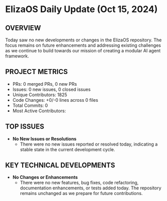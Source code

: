 # ElizaOS Daily Update (Oct 15, 2024)

## OVERVIEW 
Today saw no new developments or changes in the ElizaOS repository. The focus remains on future enhancements and addressing existing challenges as we continue to build towards our mission of creating a modular AI agent framework.

## PROJECT METRICS
- PRs: 0 merged PRs, 0 new PRs
- Issues: 0 new issues, 0 closed issues
- Unique Contributors: 1825
- Code Changes: +0/-0 lines across 0 files
- Total Commits: 0
- Most Active Contributors: 

## TOP ISSUES
- **No New Issues or Resolutions**
  - There were no new issues reported or resolved today, indicating a stable state in the current development cycle.

## KEY TECHNICAL DEVELOPMENTS
- **No Changes or Enhancements**
  - There were no new features, bug fixes, code refactoring, documentation enhancements, or tests added today. The repository remains unchanged as we prepare for future contributions.